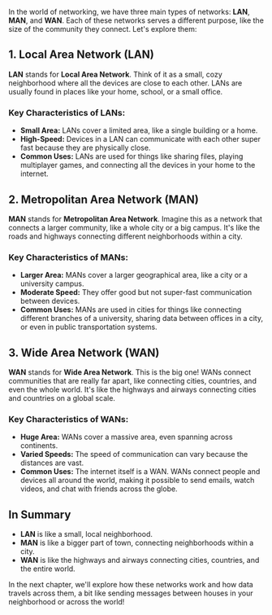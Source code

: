 In the world of networking, we have three main types of networks: **LAN**, **MAN**, and **WAN**. Each of these networks serves a different purpose, like the size of the community they connect. Let's explore them:

## 1. Local Area Network (LAN)

**LAN** stands for **Local Area Network**. Think of it as a small, cozy neighborhood where all the devices are close to each other. LANs are usually found in places like your home, school, or a small office.

### **Key Characteristics of LANs:**

- **Small Area:** LANs cover a limited area, like a single building or a home.
- **High-Speed:** Devices in a LAN can communicate with each other super fast because they are physically close.
- **Common Uses:** LANs are used for things like sharing files, playing multiplayer games, and connecting all the devices in your home to the internet.

## 2. Metropolitan Area Network (MAN)

**MAN** stands for **Metropolitan Area Network**. Imagine this as a network that connects a larger community, like a whole city or a big campus. It's like the roads and highways connecting different neighborhoods within a city.

### **Key Characteristics of MANs:**

- **Larger Area:** MANs cover a larger geographical area, like a city or a university campus.
- **Moderate Speed:** They offer good but not super-fast communication between devices.
- **Common Uses:** MANs are used in cities for things like connecting different branches of a university, sharing data between offices in a city, or even in public transportation systems.

## 3. Wide Area Network (WAN)

**WAN** stands for **Wide Area Network**. This is the big one! WANs connect communities that are really far apart, like connecting cities, countries, and even the whole world. It's like the highways and airways connecting cities and countries on a global scale.

### **Key Characteristics of WANs:**

- **Huge Area:** WANs cover a massive area, even spanning across continents.
- **Varied Speeds:** The speed of communication can vary because the distances are vast.
- **Common Uses:** The internet itself is a WAN. WANs connect people and devices all around the world, making it possible to send emails, watch videos, and chat with friends across the globe.

## In Summary

- **LAN** is like a small, local neighborhood.
- **MAN** is like a bigger part of town, connecting neighborhoods within a city.
- **WAN** is like the highways and airways connecting cities, countries, and the entire world.

In the next chapter, we'll explore how these networks work and how data travels across them, a bit like sending messages between houses in your neighborhood or across the world!